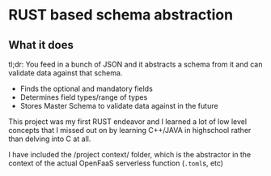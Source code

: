 # RUST based schema abstraction

## What it does
tl;dr: You feed in a bunch of JSON and it abstracts a schema from it and can validate data against that schema.

- Finds the optional and mandatory fields
- Determines field types/range of types
- Stores Master Schema to validate data against in the future

This project was my first RUST endeavor and I learned a lot of low level concepts that I missed out on by learning C++/JAVA in highschool rather than delving into C at all.

I have included the /project context/ folder, which is the abstractor in the context of the actual OpenFaaS serverless function (`.toml`s, etc)
